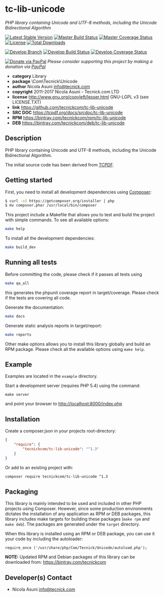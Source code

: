 # tc-lib-unicode
*PHP library containing Unicode and UTF-8 methods, including the Unicode Bidirectional Algorithm*

[![Latest Stable Version](https://poser.pugx.org/tecnickcom/tc-lib-unicode/version)](https://packagist.org/packages/tecnickcom/tc-lib-unicode)
[![Master Build Status](https://secure.travis-ci.org/tecnickcom/tc-lib-unicode.png?branch=master)](https://travis-ci.org/tecnickcom/tc-lib-unicode?branch=master)
[![Master Coverage Status](https://coveralls.io/repos/tecnickcom/tc-lib-unicode/badge.svg?branch=master&service=github)](https://coveralls.io/github/tecnickcom/tc-lib-unicode?branch=master)
[![License](https://poser.pugx.org/tecnickcom/tc-lib-unicode/license)](https://packagist.org/packages/tecnickcom/tc-lib-unicode)
[![Total Downloads](https://poser.pugx.org/tecnickcom/tc-lib-unicode/downloads)](https://packagist.org/packages/tecnickcom/tc-lib-unicode)

[![Develop Branch](https://img.shields.io/badge/-develop:-gray.svg)](https://github.com/tecnickcom/tc-lib-unicode/tree/develop)
[![Develop Build Status](https://secure.travis-ci.org/tecnickcom/tc-lib-unicode.png?branch=develop)](https://travis-ci.org/tecnickcom/tc-lib-unicode?branch=develop)
[![Develop Coverage Status](https://coveralls.io/repos/tecnickcom/tc-lib-unicode/badge.svg?branch=develop&service=github)](https://coveralls.io/github/tecnickcom/tc-lib-unicode?branch=develop)

[![Donate via PayPal](https://img.shields.io/badge/donate-paypal-87ceeb.svg)](https://www.paypal.com/cgi-bin/webscr?cmd=_donations&currency_code=GBP&business=paypal@tecnick.com&item_name=donation%20for%20tc-lib-unicode%20project)
*Please consider supporting this project by making a donation via [PayPal](https://www.paypal.com/cgi-bin/webscr?cmd=_donations&currency_code=GBP&business=paypal@tecnick.com&item_name=donation%20for%20tc-lib-unicode%20project)*

* **category**    Library
* **package**     \Com\Tecnick\Unicode
* **author**      Nicola Asuni <info@tecnick.com>
* **copyright**   2011-2017 Nicola Asuni - Tecnick.com LTD
* **license**     http://www.gnu.org/copyleft/lesser.html GNU-LGPL v3 (see LICENSE.TXT)
* **link**        https://github.com/tecnickcom/tc-lib-unicode
* **SRC DOC**     https://tcpdf.org/docs/srcdoc/tc-lib-unicode
* **RPM**         https://bintray.com/tecnickcom/rpm/tc-lib-unicode
* **DEB**         https://bintray.com/tecnickcom/deb/tc-lib-unicode

## Description

PHP library containing Unicode and UTF-8 methods, including the Unicode Bidirectional Algorithm.

The initial source code has been derived from [TCPDF](<http://www.tcpdf.org>).


## Getting started

First, you need to install all development dependencies using [Composer](https://getcomposer.org/):

```bash
$ curl -sS https://getcomposer.org/installer | php
$ mv composer.phar /usr/local/bin/composer
```

This project include a Makefile that allows you to test and build the project with simple commands.
To see all available options:

```bash
make help
```

To install all the development dependencies:

```bash
make build_dev
```

## Running all tests

Before committing the code, please check if it passes all tests using

```bash
make qa_all
```
this generates the phpunit coverage report in target/coverage.
Please check if the tests are covering all code.

Generate the documentation:

```bash
make docs
```

Generate static analysis reports in target/report:

```bash
make reports
```

Other make options allows you to install this library globally and build an RPM package.
Please check all the available options using `make help`.


## Example

Examples are located in the `example` directory.

Start a development server (requires PHP 5.4) using the command:

```
make server
```

and point your browser to <http://localhost:8000/index.php>


## Installation

Create a composer.json in your projects root-directory:

```json
{
    "require": {
        "tecnickcom/tc-lib-unicode": "^1.3"
    }
}
```

Or add to an existing project with: 

```bash
composer require tecnickcom/tc-lib-unicode ^1.3
```


## Packaging

This library is mainly intended to be used and included in other PHP projects using Composer.
However, since some production environments dictates the installation of any application as RPM or DEB packages,
this library includes make targets for building these packages (`make rpm` and `make deb`).
The packages are generated under the `target` directory.

When this library is installed using an RPM or DEB package, you can use it your code by including the autoloader:
```
require_once ('/usr/share/php/Com/Tecnick/Unicode/autoload.php');
```

**NOTE:** Updated RPM and Debian packages of this library can be downloaded from: https://bintray.com/tecnickcom


## Developer(s) Contact

* Nicola Asuni <info@tecnick.com>
